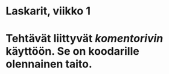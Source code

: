<h1> Laskarit, viikko 1 <h1>

Tehtävät liittyvät *komentorivin* käyttöön. **Se on koodarille olennainen taito.**
